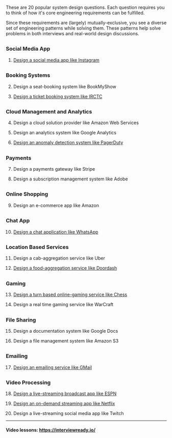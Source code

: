These are 20 popular system design questions. Each question requires you to think of how it's core engineering requirements can be fulfilled.

Since these requirements are (largely) mutually-exclusive, you see a diverse set of engineering patterns while solving them. These patterns help solve problems in both interviews and real-world design discussions.

##

### Social Media App

1. [Design a social media app like Instagram](https://interviewready.io/learn/system-design-course/instagram_design/requirements13)

##

### Booking Systems

2. Design a seat-booking system like BookMyShow

3. [Design a ticket booking system like IRCTC](https://www.youtube.com/watch?v=j3etJx7M0Sc)

##

### Cloud Management and Analytics

4. Design a cloud solution provider like Amazon Web Services

5. Design an analytics system like Google Analytics

6. [Design an anomaly detection system like PagerDuty](https://www.youtube.com/watch?v=smiu01pLosI)

##

### Payments

7. Design a payments gateway like Stripe

8. Design a subscription management system like Adobe

##

### Online Shopping

9. Design an e-commerce app like Amazon

##

### Chat App

10. [Design a chat application like WhatsApp](https://interviewready.io/learn/system-design-course/whats_app_system_design/system_requirements)

##

### Location Based Services

11. Design a cab-aggregation service like Uber

12. [Design a food-aggregation service like Doordash](https://interviewready.io/learn/system-design-course/location_based_databases/location_representation)

##

### Gaming

13. [Design a turn based online-gaming service like Chess](https://interviewready.io/learn/system-design-course/chess_design/requirements_of_a_chess_website)

14. Design a real time gaming service like WarCraft

##

### File Sharing

15. Design a documentation system like Google Docs

16. Design a file management system like Amazon S3

##

### Emailing

17. [Design an emailing service like GMail](https://interviewready.io/learn/system-design-course/gmail_design/scope_and_requirement_setting)

##

### Video Processing

18. [Design a live-streaming broadcast app like ESPN](https://interviewready.io/learn/system-design-course/live_streaming_system/live_streaming_requirement_breakdown)

19. [Design an on-demand streaming app like Netflix](https://interviewready.io/learn/system-design-course/netflix_movie_onboarding/video_processing)

20. Design a live-streaming social media app like Twitch

---

#### Video lessons: https://interviewready.io/
